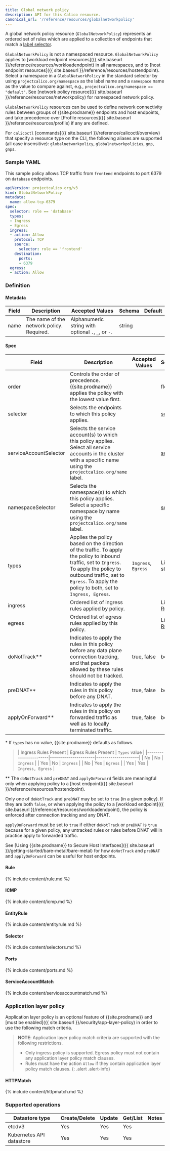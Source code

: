```yaml
---
title: Global network policy
description: API for this Calico resource.
canonical_url: '/reference/resources/globalnetworkpolicy'
---
```


A global network policy resource (`GlobalNetworkPolicy`) represents an ordered set of rules which are applied
to a collection of endpoints that match a [label selector](#selector).

`GlobalNetworkPolicy` is not a namespaced resource. `GlobalNetworkPolicy` applies to [workload endpoint resources]({{ site.baseurl }}/reference/resources/workloadendpoint) in all namespaces, and to [host endpoint resources]({{ site.baseurl }}/reference/resources/hostendpoint).
Select a namespace in a `GlobalNetworkPolicy` in the standard selector by using
`projectcalico.org/namespace` as the label name and a `namespace` name as the
value to compare against, e.g., `projectcalico.org/namespace == "default"`.
See [network policy resource]({{ site.baseurl }}/reference/resources/networkpolicy) for namespaced network policy.

`GlobalNetworkPolicy` resources can be used to define network connectivity rules between groups of {{site.prodname}} endpoints and host endpoints, and
take precedence over [Profile resources]({{ site.baseurl }}/reference/resources/profile) if any are defined.

For `calicoctl` [commands]({{ site.baseurl }}/reference/calicoctl/overview) that specify a resource type on the CLI, the following
aliases are supported (all case insensitive): `globalnetworkpolicy`, `globalnetworkpolicies`, `gnp`, `gnps`.

### Sample YAML

This sample policy allows TCP traffic from `frontend` endpoints to port 6379 on
`database` endpoints.

```yaml
apiVersion: projectcalico.org/v3
kind: GlobalNetworkPolicy
metadata:
  name: allow-tcp-6379
spec:
  selector: role == 'database'
  types:
  - Ingress
  - Egress
  ingress:
  - action: Allow
    protocol: TCP
    source:
      selector: role == 'frontend'
    destination:
      ports:
      - 6379
  egress:
  - action: Allow
```

### Definition

#### Metadata

| Field | Description                               | Accepted Values                                     | Schema | Default |
|-------|-------------------------------------------|-----------------------------------------------------|--------|---------|
| name  | The name of the network policy. Required. | Alphanumeric string with optional `.`, `_`, or `-`. | string |         |

#### Spec

| Field                  | Description                                                                                                                                                                                                                          | Accepted Values     | Schema                | Default                                       |
|------------------------|--------------------------------------------------------------------------------------------------------------------------------------------------------------------------------------------------------------------------------------|---------------------|-----------------------|-----------------------------------------------|
| order                  | Controls the order of precedence. {{site.prodname}} applies the policy with the lowest value first.                                                                                                                                  |                     | float                 |                                               |
| selector               | Selects the endpoints to which this policy applies.                                                                                                                                                                                  |                     | [selector](#selector) | all()                                         |
| serviceAccountSelector | Selects the service account(s) to which this policy applies. Select all service accounts in the cluster with a specific name using the `projectcalico.org/name` label.                                                               |                     | [selector](#selector) | all()                                         |
| namespaceSelector      | Selects the namespace(s) to which this policy applies. Select a specific namespace by name using the `projectcalico.org/name` label.                                                                                                 |                     | [selector](#selector) | all()                                         |
| types                  | Applies the policy based on the direction of the traffic. To apply the policy to inbound traffic, set to `Ingress`. To apply the policy to outbound traffic, set to `Egress`. To apply the policy to both, set to `Ingress, Egress`. | `Ingress`, `Egress` | List of strings       | Depends on presence of ingress/egress rules\* |
| ingress                | Ordered list of ingress rules applied by policy.                                                                                                                                                                                     |                     | List of [Rule](#rule) |                                               |
| egress                 | Ordered list of egress rules applied by this policy.                                                                                                                                                                                 |                     | List of [Rule](#rule) |                                               |
| doNotTrack\*\*         | Indicates to apply the rules in this policy before any data plane connection tracking, and that packets allowed by these rules should not be tracked.                                                                                | true, false         | boolean               | false                                         |
| preDNAT\*\*            | Indicates to apply the rules in this policy before any DNAT.                                                                                                                                                                         | true, false         | boolean               | false                                         |
| applyOnForward\*\*     | Indicates to apply the rules in this policy on forwarded traffic as well as to locally terminated traffic.                                                                                                                           | true, false         | boolean               | false                                         |

\* If `types` has no value, {{site.prodname}} defaults as follows.

>| Ingress Rules Present | Egress Rules Present | `Types` value       |
 |-----------------------|----------------------|---------------------|
 | No                    | No                   | `Ingress`           |
 | Yes                   | No                   | `Ingress`           |
 | No                    | Yes                  | `Egress`            |
 | Yes                   | Yes                  | `Ingress, Egress`   |

\*\* The `doNotTrack` and `preDNAT` and `applyOnForward` fields are meaningful
only when applying policy to a [host endpoint]({{ site.baseurl }}/reference/resources/hostendpoint).

Only one of `doNotTrack` and `preDNAT` may be set to `true` (in a given policy). If they are both `false`, or when applying the policy to a
[workload endpoint]({{ site.baseurl }}/reference/resources/workloadendpoint),
the policy is enforced after connection tracking and any DNAT.

`applyOnForward` must be set to `true` if either `doNotTrack` or `preDNAT` is
`true` because for a given policy, any untracked rules or rules before DNAT will
 in practice apply to forwarded traffic.

See [Using {{site.prodname}} to Secure Host Interfaces]({{ site.baseurl }}/getting-started/bare-metal/bare-metal)
for how `doNotTrack` and `preDNAT` and `applyOnForward` can be useful for host endpoints.

#### Rule

{% include content/rule.md %}

#### ICMP

{% include content/icmp.md %}

#### EntityRule

{% include content/entityrule.md %}

#### Selector

{% include content/selectors.md %}

#### Ports

{% include content/ports.md %}

#### ServiceAccountMatch

{% include content/serviceaccountmatch.md %}

### Application layer policy

Application layer policy is an optional feature of {{site.prodname}} and
[must be enabled]({{ site.baseurl }}/security/app-layer-policy)
in order to use the following match criteria.

> **NOTE**: Application layer policy match criteria are supported with the following restrictions.
>  * Only ingress policy is supported. Egress policy must not contain any application layer policy match clauses.
>  * Rules must have the action `Allow` if they contain application layer policy match clauses.
{: .alert .alert-info}


#### HTTPMatch

{% include content/httpmatch.md %}

### Supported operations

| Datastore type           | Create/Delete | Update | Get/List | Notes
|--------------------------|---------------|--------|----------|------
| etcdv3                   | Yes           | Yes    | Yes      |
| Kubernetes API datastore | Yes           | Yes    | Yes      |

